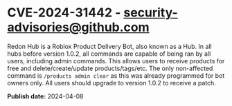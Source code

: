# CVE-2024-31442 - security-advisories@github.com

Redon Hub is a Roblox Product Delivery Bot, also known as a Hub. In all hubs before version 1.0.2, all commands are capable of being ran by all users, including admin commands. This allows users to receive products for free and delete/create/update products/tags/etc. The only non-affected command is `/products admin clear` as this was already programmed for bot owners only. All users should upgrade to version 1.0.2 to receive a patch.

**Publish date:** 2024-04-08
